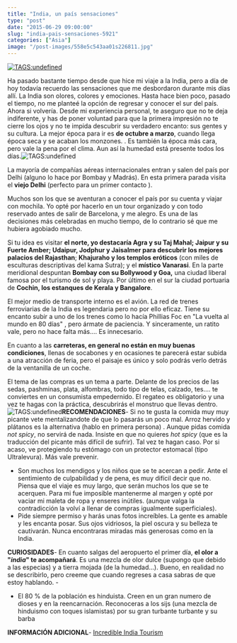 ```yaml
---
title: "India, un país sensaciones"
type: "post"
date: "2015-06-29 09:00:00"
slug: "india-pais-sensaciones-5921"
categories: ["Asia"]
image: "/post-images/558e5c543aa01s226811.jpg"
---
```


[ ![ TAGS:undefined](/post-images/558e5c543aa01s226811.jpg)](https://www.google.es/url?sa=i&rct=j&q=&esrc=s&source=images&cd=&cad=rja&uact=8&ved=0CAYQjB0&url=http%3A%2F%2Fwww.magicalindia.co.nz%2F&ei=L1yOVanWD8bWU-v7g-gL&bvm=bv.96783405,d.ZGU&psig=AFQjCNFvQzd4xJBNKGptxQE1q49Hcr-r8w&ust=1435479449046823)

Ha pasado bastante tiempo desde que hice mi viaje a la India, pero a día de hoy todavía recuerdo las sensaciones que me desbordaron durante mis días allí. La India son olores, colores y emociones. Hasta hace bien poco, pasado el tiempo, no me planteé la opción de regresar y conocer el sur del país. Ahora si volvería. Desde mi experiencia personal, te aseguro que no te deja indiferente, y has de poner voluntad para que la primera impresión no te cierre los ojos y no te impida descubrir su verdadero encanto: sus gentes y su cultura. La mejor época para ir es **de octubre a marzo**, cuando llega época seca y se acaban los monzones. . Es también la época más cara, pero vale la pena por el clima. Aun así la humedad está presente todos los días.![ TAGS:undefined](/post-images/5921-23247.jpg "niños de jaipur by babasteve")  
  
La mayoría de compañías aéreas internacionales entran y salen del país por Delhi (alguno lo hace por Bombay y Madrás). En esta primera parada visita el **viejo Delhi** (perfecto para un primer contacto ).  
  
Muchos son los que se aventuran a conocer el país por su cuenta y viajar con mochila. Yo opté por hacerlo en un tour organizado y con todo reservado antes de salir de Barcelona, y me alegro. Es una de las decisiones más celebradas en mucho tiempo, de lo contrario sé que me hubiera agobiado mucho.  
  
Si tu idea es visitar **el norte, yo destacaría Agra y su Taj Mahal; Jaipur y su Fuerte Amber; Udaipur, Jodphur y Jaisalmer para descubrir los mejores palacios del Rajasthan**; **Khajuraho y los templos eróticos** (con miles de esculturas descriptivas del kama Sutra); y el **místico Vanarasi**. En la parte meridional despuntan **Bombay con su Bollywood y Goa,**  una ciudad liberal famosa por el turismo de sol y playa. Por último en el sur la ciudad portuaria de **Cochin, los estanques de Kerala y Bangalore**.  
  
El mejor medio de transporte interno es el avión. La red de trenes ferroviarias de la India es legendaria pero no por ello eficaz. Tiene su encanto subir a uno de los trenes como lo hacía Phillias Foc en "La vuelta al mundo en 80 días" , pero ármate de paciencia. Y sinceramente, un ratito vale, pero no hace falta más.... Es innecesario.  
  
En cuanto a las **carreteras, en general no están en muy buenas condiciones**, llenas de socabones y en ocasiones te parecerá estar subida a una atracción de feria, pero el paisaje es único y solo podrás verlo detrás de la ventanilla de un coche.  
  
El tema de las compras es un tema a parte. Delante de los precios de las sedas, pashminas, plata, alfombras, todo tipo de telas, calzado, tes.... te conviertes en un consumista empedernido. El regateo es obligatorio y una vez te hagas con la práctica, descubrirás el monstruo que llevas dentro.![ TAGS:undefined](/post-images/5921-23244.jpg "color by amit gupta")**RECOMENDACIONES**- Si no te gusta la comida muy muy picante vete mentalizandote de que lo pasarás un poco mal. Arroz hervido y plátanos es la alternativa (hablo en primera persona) . Aunque pidas comida *not spicy*, no servirá de nada. Insiste en que no quieres *hot spicy* (que es la traducción del picante más difícil de sufrir). Tal vez te hagan caso. Por si acaso, ve protegiendo tu estómago con un protector estomacal (tipo Ultralevura). Más vale prevenir.
- Son muchos los mendigos y los niños que se te acercan a pedir. Ante el sentimiento de culpabilidad y de pena, es muy difícil decir que no. Piensa que el viaje es muy largo, que serán muchos los que se te acerquen. Para mi fue imposible mantenerme al margen y opté por vaciar mi maleta de ropa y enseres inútiles. (aunque valga la contradicción la volví a llenar de compras igualmente superficiales).
- Pide siempre permiso y harás unas fotos increíbles. La gente es amable y les encanta posar. Sus ojos vidriosos, la piel oscura y su belleza te cautivarán. Nunca encontraras miradas más generosas como en la India.

**CURIOSIDADES**- En cuanto salgas del aeropuerto el primer día, **el olor a "*india*" te acompañará**. Es una mezcla de olor dulce (supongo que debido a las especias) y a tierra mojada (de la humedad...). Bueno, en realidad no se describirlo, pero creeme que cuando regreses a casa sabras de que estoy hablando. -
- El 80 % de la población es hinduista. Creen en un gran numero de dioses y en la reencarnación. Reconoceras a los sijs (una mezcla de hinduismo con toques islamistas) por su gran turbante turbante y su barba

**INFORMACIÓN ADICIONAL**- [Incredible India Tourism](http://www.incredibleindia-tourism.org/)